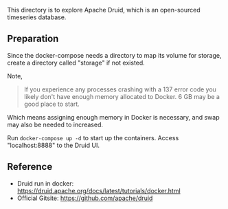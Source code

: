
This directory is to explore Apache Druid, which is an open-sourced timeseries database.

## Preparation
Since the docker-compose needs a directory to map its volume for storage, create a directory called "storage" if not existed.

Note,
> If you experience any processes crashing with a 137 error code you likely don't have enough memory allocated to Docker. 6 GB may be a good place to start.

Which means assigning enough memory in Docker is necessary, and swap may also be needed to increased.

Run `docker-compose up -d` to start up the containers. Access "localhost:8888" to the Druid UI.


## Reference
- Druid run in docker: https://druid.apache.org/docs/latest/tutorials/docker.html
- Official Gitsite: https://github.com/apache/druid
